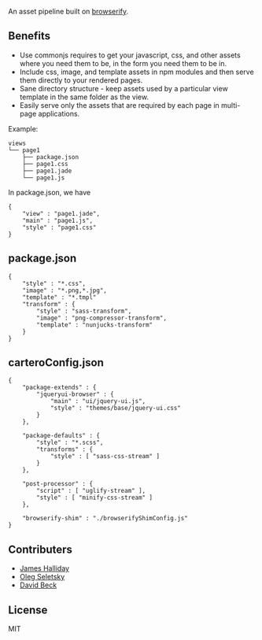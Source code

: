 

An asset pipeline built on [browserify](http://browserify.org/). 

## Benefits

* Use commonjs requires to get your javascript, css, and other assets where you need them to be, in the form you need them to be in.
* Include css, image, and template assets in npm modules and then serve them directly to your rendered pages.
* Sane directory structure - keep assets used by a particular view template in the same folder as the view.
* Easily serve only the assets that are required by each page in multi-page applications.

Example:

```
views
└── page1
    ├── package.json
    ├── page1.css
    ├── page1.jade
    └── page1.js
```

In package.json, we have

```
{
	"view" : "page1.jade",
	"main" : "page1.js",
	"style" : "page1.css"
}
```

## package.json

```
{
	"style" : "*.css",
	"image" : "*.png,*.jpg",
	"template" : "*.tmpl"
	"transform" : {
		"style" : "sass-transform",
		"image" : "png-compressor-transform",
		"template" : "nunjucks-transform"
	}
}
```

## carteroConfig.json

```
{
	"package-extends" : {
		"jqueryui-browser" : {
			"main" : "ui/jquery-ui.js",
			"style" : "themes/base/jquery-ui.css"
		}
	},

	"package-defaults" : {
		"style" : "*.scss",
		"transforms" : {
			"style" : [ "sass-css-stream" ]
		}
	},

	"post-processor" : {
		"script" : [ "uglify-stream" ],
		"style" : [ "minify-css-stream" ]
	},

	"browserify-shim" : "./browserifyShimConfig.js"
}
```

## Contributers

* [James Halliday](https://twitter.com/substack)
* [Oleg Seletsky](https://github.com/go-oleg)
* [David Beck](https://twitter.com/davegbeck)

## License

MIT


